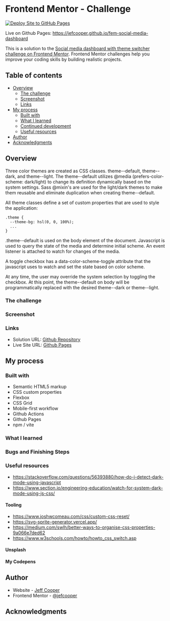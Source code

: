 # Frontend Mentor - Challenge

[![Deploy Site to GitHub Pages](https://github.com/jefcooper/fem-social-media-dashboard/actions/workflows/static.yml/badge.svg)](https://github.com/jefcooper/fem-social-media-dashboard/actions/workflows/static.yml)

Live on Github Pages: https://jefcooper.github.io/fem-social-media-dashboard

This is a solution to the [Social media dashboard with theme switcher challenge on Frontend Mentor](https://www.frontendmentor.io/challenges/social-media-dashboard-with-theme-switcher-6oY8ozp_H). Frontend Mentor challenges help you improve your coding skills by building realistic projects.

## Table of contents

- [Overview](#overview)
  - [The challenge](#the-challenge)
  - [Screenshot](#screenshot)
  - [Links](#links)
- [My process](#my-process)
  - [Built with](#built-with)
  - [What I learned](#what-i-learned)
  - [Continued development](#continued-development)
  - [Useful resources](#useful-resources)
- [Author](#author)
- [Acknowledgments](#acknowledgments)

## Overview

Three color themes are created as CSS classes. theme--default, theme--dark, and theme--light. The theme--default utilizes @media (prefers-color-scheme: dark/light) to change its definition dynamically based on the system settings. Sass @mixin's are used for the light/dark themes to make them reusable and eliminate duplication when creating theme--default.

All theme classes define a set of custom properties that are used to style the application:

```
.theme {
  --theme-bg: hsl(0, 0, 100%);
  ...
}
```

.theme--default is used on the body element of the document. Javascript is used to query the state of the media and determine initial scheme. An event listener is attached to watch for changes of the media.

A toggle checkbox has a data-color-scheme-toggle attribute that the javascript uses to watch and set the state based on color scheme.

At any time, the user may override the system selection by toggling the checkbox. At this point, the theme--default on body will be programmatically replaced with the desired theme--dark or theme--light.

### The challenge

### Screenshot

### Links

- Solution URL: [Github Repository](https://github.com/jefcooper/fem-social-media-dashboard)
- Live Site URL: [Github Pages](https://jefcooper.github.io/fem-social-media-dashboard)

## My process

### Built with

- Semantic HTML5 markup
- CSS custom properties
- Flexbox
- CSS Grid
- Mobile-first workflow
- Github Actions
- Github Pages
- npm / vite

### What I learned

### Bugs and Finishing Steps

### Useful resources

- https://stackoverflow.com/questions/56393880/how-do-i-detect-dark-mode-using-javascript
- https://www.section.io/engineering-education/watch-for-system-dark-mode-using-js-css/

#### Tooling

- https://www.joshwcomeau.com/css/custom-css-reset/
- https://svg-sprite-generator.vercel.app/
- https://medium.com/swlh/better-ways-to-organise-css-properties-9a066e7ded62
- https://www.w3schools.com/howto/howto_css_switch.asp

#### Unsplash

#### My Codepens

## Author

- Website - [Jeff Cooper](https://jefcooper.github.io)
- Frontend Mentor - [@jefcooper](https://www.frontendmentor.io/profile/jefcooper)

## Acknowledgments
